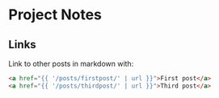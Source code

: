 # Project Notes

## Links

Link to other posts in markdown with:

```md
<a href="{{ '/posts/firstpost/' | url }}">First post</a>
<a href="{{ '/posts/thirdpost/' | url }}">Third post</a>
```
